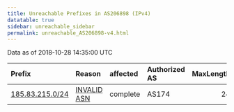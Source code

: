 ```yaml
---
title: Unreachable Prefixes in AS206898 (IPv4)
datatable: true
sidebar: unreachable_sidebar
permalink: unreachable_AS206898-v4.html
---
```


Data as of 2018-10-28 14:35:00 UTC


<div class="datatable-begin"></div>

| Prefix                                                   | Reason                                                                                                  | affected   | Authorized AS   |   MaxLength | Anchor                                         |   unreachable /24s |
|:---------------------------------------------------------|:--------------------------------------------------------------------------------------------------------|:-----------|:----------------|------------:|:-----------------------------------------------|-------------------:|
| [185.83.215.0/24](https://stat.ripe.net/185.83.215.0/24) | [INVALID ASN](https://rpki-validator.ripe.net/announcement-preview?asn=AS206898&prefix=185.83.215.0/24) | complete   | AS174           |          24 | [RIPE](unreachable_RIPE_NCC_RPKI_Root-v4.html) |                  1 |

<div class="datatable-end"></div>